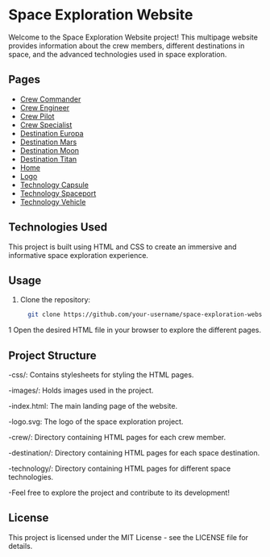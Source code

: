 # Space Exploration Website

Welcome to the Space Exploration Website project! This multipage website provides information about the crew members, different destinations in space, and the advanced technologies used in space exploration.

## Pages

- [Crew Commander](crew-commander.html)
- [Crew Engineer](crew-engineer.html)
- [Crew Pilot](crew-pilot.html)
- [Crew Specialist](crew-specialist.html)
- [Destination Europa](destination-europa.html)
- [Destination Mars](destination-mars.html)
- [Destination Moon](destination-moon.html)
- [Destination Titan](destination-titan.html)
- [Home](index.html)
- [Logo](logo.svg)
- [Technology Capsule](technology-capsule.html)
- [Technology Spaceport](technology-spaceport.html)
- [Technology Vehicle](technology-vehicle.html)

## Technologies Used

This project is built using HTML and CSS to create an immersive and informative space exploration experience.

## Usage

1. Clone the repository:

   ```bash
     git clone https://github.com/your-username/space-exploration-website.git

1 Open the desired HTML file in your browser to explore the different pages.

## Project Structure
-css/: Contains stylesheets for styling the HTML pages.

-images/: Holds images used in the project.

-index.html: The main landing page of the website.

-logo.svg: The logo of the space exploration project.

-crew/: Directory containing HTML pages for each crew member.

-destination/: Directory containing HTML pages for each space destination.

-technology/: Directory containing HTML pages for different space technologies.

-Feel free to explore the project and contribute to its development!

## License

This project is licensed under the MIT License - see the LICENSE file for details.
